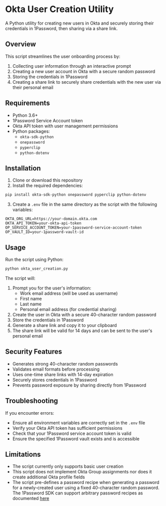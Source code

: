 # Okta User Creation Utility

A Python utility for creating new users in Okta and securely storing their credentials in 1Password, then sharing via a share link.

## Overview

This script streamlines the user onboarding process by:

1. Collecting user information through an interactive prompt
2. Creating a new user account in Okta with a secure random password
3. Storing the credentials in 1Password
4. Creating a share link to securely share credentials with the new user via their personal email

## Requirements

- Python 3.6+
- 1Password Service Account token
- Okta API token with user management permissions
- Python packages:
  - `okta-sdk-python`
  - `onepassword`
  - `pyperclip`
  - `python-dotenv`

## Installation

1. Clone or download this repository
2. Install the required dependencies:

```bash
pip install okta-sdk-python onepassword pyperclip python-dotenv
```

3. Create a `.env` file in the same directory as the script with the following variables:

```
OKTA_ORG_URL=https://your-domain.okta.com
OKTA_API_TOKEN=your-okta-api-token
OP_SERVICE_ACCOUNT_TOKEN=your-1password-service-account-token
OP_VAULT_ID=your-1password-vault-id
```

## Usage

Run the script using Python:

```bash
python okta_user_creation.py
```

The script will:

1. Prompt you for the user's information:
   - Work email address (will be used as username)
   - First name
   - Last name
   - Personal email address (for credential sharing)
2. Create the user in Okta with a secure 40-character random password
3. Store the credentials in 1Password
4. Generate a share link and copy it to your clipboard
5. The share link will be valid for 14 days and can be sent to the user's personal email

## Security Features

- Generates strong 40-character random passwords
- Validates email formats before processing
- Uses one-time share links with 14-day expiration
- Securely stores credentials in 1Password
- Prevents password exposure by sharing directly from 1Password

## Troubleshooting

If you encounter errors:

- Ensure all environment variables are correctly set in the `.env` file
- Verify your Okta API token has sufficient permissions
- Check that your 1Password service account token is valid
- Ensure the specified 1Password vault exists and is accessible

## Limitations

- The script currently only supports basic user creation
- This script does not implement Okta Group assignments nor does it create additional Okta profile fields
- The script pre-defines a password recipe when generating a password for a newly-created user using a fixed 40-character random password. The 1Password SDK can support arbitrary password recipes as documented [here](https://developer.1password.com/docs/sdks/manage-items#generate-a-password)

